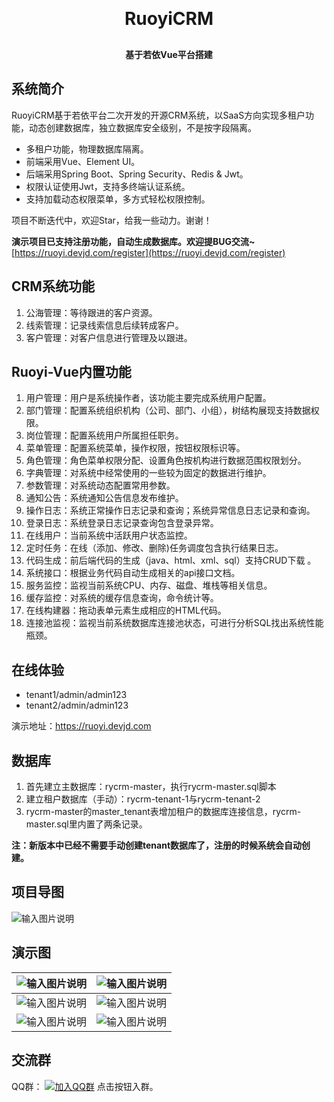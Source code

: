 
<h1 align="center" style="margin: 30px 0 30px; font-weight: bold;">RuoyiCRM</h1>
<h4 align="center">基于若依Vue平台搭建</h4>


## 系统简介

RuoyiCRM基于若依平台二次开发的开源CRM系统，以SaaS方向实现多租户功能，动态创建数据库，独立数据库安全级别，不是按字段隔离。

* 多租户功能，物理数据库隔离。
* 前端采用Vue、Element UI。
* 后端采用Spring Boot、Spring Security、Redis & Jwt。
* 权限认证使用Jwt，支持多终端认证系统。
* 支持加载动态权限菜单，多方式轻松权限控制。

项目不断迭代中，欢迎Star，给我一些动力。谢谢！

 **演示项目已支持注册功能，自动生成数据库。欢迎提BUG交流~** [https://ruoyi.devjd.com/register](https://ruoyi.devjd.com/register)

## CRM系统功能
1.  公海管理：等待跟进的客户资源。
2.  线索管理：记录线索信息后续转成客户。
3.  客户管理：对客户信息进行管理及以跟进。

## Ruoyi-Vue内置功能

1.  用户管理：用户是系统操作者，该功能主要完成系统用户配置。
2.  部门管理：配置系统组织机构（公司、部门、小组），树结构展现支持数据权限。
3.  岗位管理：配置系统用户所属担任职务。
4.  菜单管理：配置系统菜单，操作权限，按钮权限标识等。
5.  角色管理：角色菜单权限分配、设置角色按机构进行数据范围权限划分。
6.  字典管理：对系统中经常使用的一些较为固定的数据进行维护。
7.  参数管理：对系统动态配置常用参数。
8.  通知公告：系统通知公告信息发布维护。
9.  操作日志：系统正常操作日志记录和查询；系统异常信息日志记录和查询。
10. 登录日志：系统登录日志记录查询包含登录异常。
11. 在线用户：当前系统中活跃用户状态监控。
12. 定时任务：在线（添加、修改、删除)任务调度包含执行结果日志。
13. 代码生成：前后端代码的生成（java、html、xml、sql）支持CRUD下载 。
14. 系统接口：根据业务代码自动生成相关的api接口文档。
15. 服务监控：监视当前系统CPU、内存、磁盘、堆栈等相关信息。
16. 缓存监控：对系统的缓存信息查询，命令统计等。
17. 在线构建器：拖动表单元素生成相应的HTML代码。
18. 连接池监视：监视当前系统数据库连接池状态，可进行分析SQL找出系统性能瓶颈。

## 在线体验
- tenant1/admin/admin123
- tenant2/admin/admin123

演示地址：https://ruoyi.devjd.com



## 数据库

1.  首先建立主数据库：rycrm-master，执行rycrm-master.sql脚本
2.  建立租户数据库（手动）：rycrm-tenant-1与rycrm-tenant-2
3.  rycrm-master的master_tenant表增加租户的数据库连接信息，rycrm-master.sql里内置了两条记录。

 **注：新版本中已经不需要手动创建tenant数据库了，注册的时候系统会自动创建。** 

## 项目导图

![输入图片说明](https://oscimg.oschina.net/oscnet/up-fc18a6102b182f0eb981e1114be155dbca4.png)

## 演示图

| ![输入图片说明](https://oscimg.oschina.net/oscnet/up-1c47cfe91d0efaad4286b9570e1a8659493.png) | ![输入图片说明](https://oscimg.oschina.net/oscnet/up-1c47cfe91d0efaad4286b9570e1a8659493.png) |
|---|---|
| ![输入图片说明](https://oscimg.oschina.net/oscnet/up-1eb62b24f1c041663f2218ce4038ff6588c.png) | ![输入图片说明](https://oscimg.oschina.net/oscnet/up-bbfcc53984cc7dd60bddaba796e6c36a0bd.png) |
| ![输入图片说明](https://oscimg.oschina.net/oscnet/up-ca9cee342c98170c08645e4177187f5e4e3.png) | ![输入图片说明](https://oscimg.oschina.net/oscnet/up-3198b72e4d47f55d3b447f003dd033c9bea.png) |

## 交流群 
QQ群： [![加入QQ群](https://img.shields.io/badge/556427333-blue.svg)](https://jq.qq.com/?_wv=1027&k=0vwIveTF) 点击按钮入群。
